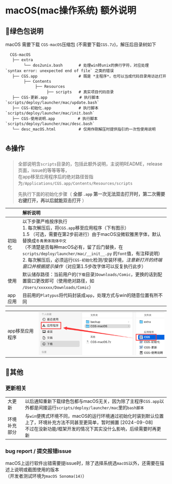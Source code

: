 # macOS(mac操作系统) 额外说明

## 📑绿色包说明

macOS 需要下载 `CGS-macOS`压缩包 (不需要下载`CGS.7z`)，解压后目录树如下

```
  CGS-macOS
   ├── extra
        └── dos2unix.bash       # 处理win转unix的换行字符，对应处理 `syntax error: unexpected end of file` 之类的错误
   ├── CGS.app                  # 既是 *主程序*，也可以当成代码目录用访达打开  
        ├── Contents
             ├── Resources
                  ├── scripts   # 真实项目代码目录
   ├── CGS-更新.app              # 执行脚本 `scripts/deploy/launcher/mac/update.bash`
   ├── CGS-初始化.app            # 执行脚本 `scripts/deploy/launcher/mac/init.bash`
   ├── CGS-使用说明.app          # 执行脚本 `scripts/deploy/launcher/mac/desc.bash`
   └── desc_macOS.html          # 仅用作刚解压时提供指引的一次性使用说明
```

## ⛵️操作
> 全部说明含`scripts`目录的，包括此额外说明，主说明README，release页面，issue的等等等等，<br>
> 在app移至应用程序后的绝对路径皆指为`/Applications/CGS.app/Contents/Resources/scripts`
>
> 先执行下面的初始化步骤（ **全部 `.app` 第一次无法双击打开时，第二次需要右键打开，再以后就能双击打开** ）

|       | 解析说明                                                                                                                                                                                                                                                                 |
|:------|:---------------------------------------------------------------------------------------------------------------------------------------------------------------------------------------------------------------------------------------------------------------------|
| 初始化   | 以下步骤严格按序执行<br/>1. 每次解压后，将`CGS.app`移至应用程序（下有图示）<br/>1.5 （可选，需要在第2步前进行）由于macOS没微软雅黑字体，默认替换成`冬青黑体简体中文`<br/>（不清楚是否每种macOS必有，留了后门替换，在 `scripts/deploy/launcher/mac/__init__.py` 的`font`值，有注释说明）<br/>2. 每次解压后，必须运行`CGS-初始化`检测/安装环境，_注意新打开的终端窗口并根据提示操作_（对应第1.5步改字体可以反复执行此步） |
| 使用    | 默认储存路径：当前用户的(`下载`目录)`Downloads/Comic`，更换的话到配置窗口更改即可（使用绝对路径，如 `/Users/xxxxxx/Downloads/Comic`）                                                                                                                                                                        |
| app应用 | 目前用的`Platypus`将代码封装成`app`，处理方式与win的随意位置有所不同                                                                                                                                                                                                                          |

<table><tbody>  
    <tr><td>app移至应用程序</td><td><img alt="" src="../../../assets/mac-app-move.jpg"></td></tr>  
</tbody></table>

## 🔰其他

### 更新相关

<table><tbody>  
    <tr>  
        <td>大更新</td><td>以后通知重新下载绿色包都与macOS无关，因为除了主程序<code>CGS.app</code>以外都是间接运行<code>scripts/deploy/launcher/mac</code>里的<code>bash脚本</code></td>  
    </tr>  
    <tr>  
        <td>环境补充部分</td><td>与<code>win</code>便携式环境不同，macOS的运行环境通过初始化时装到默认位置上了，环境补充方法不同甚至更简单，暂时搁置 [2024-09-08] <br>不过在没新功能/框架开发的情况下其实没什么影响，后续需要时再更新</td>  
    </tr>  
</tbody></table>

### bug report / 提交报错issue

macOS上运行软件出错需要提issue时，除了选择系统选`macOS`以外，还需要在描述上说明或截图使用的版本 <br>
（开发者测试环境为`macOS Sonoma(14)`）
